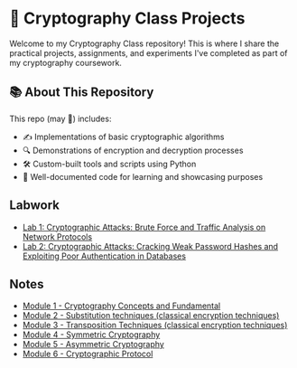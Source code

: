 # 🔐 Cryptography Class Projects

Welcome to my Cryptography Class repository! This is where I share the practical projects, assignments, and experiments I've completed as part of my cryptography coursework.

## 📚 About This Repository

This repo (may 🤞) includes:
- ✍️ Implementations of basic cryptographic algorithms
- 🔍 Demonstrations of encryption and decryption processes
- 🛠️ Custom-built tools and scripts using Python
- 📖 Well-documented code for learning and showcasing purposes

## Labwork
- [Lab 1: Cryptographic Attacks: Brute Force and Traffic Analysis on Network Protocols](Cryptography-Class/Assessments/2-Lab-Works/Lab-Work-1/readme.md)
- [Lab 2: Cryptographic Attacks: Cracking Weak Password Hashes and Exploiting Poor Authentication in Databases](Cryptography-Class/Assessments/2-Lab-Works/Lab-Work-2/readme.md)

## Notes
- [Module 1 - Cryptography Concepts and Fundamental](Cryptography-Class/Notes/Module%201%20-%20Cryptography%20Concepts%20and%20Fundamental.md)
- [Module 2 - Substitution techniques (classical encryption techniques)](Cryptography-Class/Notes/Module%202%20-%20Substitution%20techniques%20(classical%20encryption%20techniques).md)
- [Module 3 - Transposition Techniques (classical encryption techniques)](Cryptography-Class/Notes/Module%203%20-%20Transposition%20Techniques%20(classical%20encryption%20techniques).md)
- [Module 4 - Symmetric Cryptography](Cryptography-Class/Notes/Module%204%20-%20Symmetric%20Cryptography.md)
- [Module 5 - Asymmetric Cryptography](Cryptography-Class/Notes/Module%205%20-%20Asymmetric%20Cryptography.md)
- [Module 6 - Cryptographic Protocol](Cryptography-Class/Notes/Module%206%20-%20Cryptographic%20Protocol.md)

